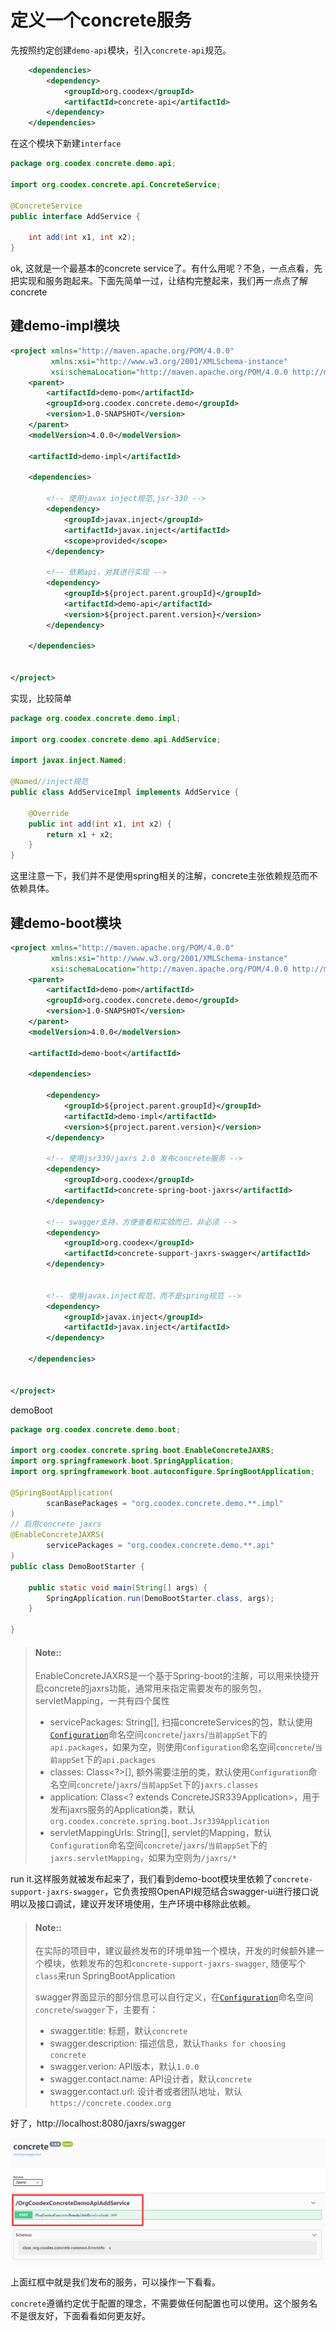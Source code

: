 # 定义一个concrete服务

先按照约定创建`demo-api`模块，引入`concrete-api`规范。

```xml
    <dependencies>
        <dependency>
            <groupId>org.coodex</groupId>
            <artifactId>concrete-api</artifactId>
        </dependency>
    </dependencies>
```

在这个模块下新建`interface`

```java
package org.coodex.concrete.demo.api;

import org.coodex.concrete.api.ConcreteService;

@ConcreteService
public interface AddService {

    int add(int x1, int x2);
}
```

ok, 这就是一个最基本的concrete service了。有什么用呢？不急，一点点看，先把实现和服务跑起来。下面先简单一过，让结构完整起来，我们再一点点了解concrete

## 建demo-impl模块

```xml
<project xmlns="http://maven.apache.org/POM/4.0.0"
         xmlns:xsi="http://www.w3.org/2001/XMLSchema-instance"
         xsi:schemaLocation="http://maven.apache.org/POM/4.0.0 http://maven.apache.org/xsd/maven-4.0.0.xsd">
    <parent>
        <artifactId>demo-pom</artifactId>
        <groupId>org.coodex.concrete.demo</groupId>
        <version>1.0-SNAPSHOT</version>
    </parent>
    <modelVersion>4.0.0</modelVersion>

    <artifactId>demo-impl</artifactId>

    <dependencies>

        <!-- 使用javax inject规范,jsr-330 -->
        <dependency>
            <groupId>javax.inject</groupId>
            <artifactId>javax.inject</artifactId>
            <scope>provided</scope>
        </dependency>

        <!-- 依赖api，对其进行实现 -->
        <dependency>
            <groupId>${project.parent.groupId}</groupId>
            <artifactId>demo-api</artifactId>
            <version>${project.parent.version}</version>
        </dependency>

    </dependencies>


</project>
```

实现，比较简单

```java
package org.coodex.concrete.demo.impl;

import org.coodex.concrete.demo.api.AddService;

import javax.inject.Named;

@Named//inject规范
public class AddServiceImpl implements AddService {

    @Override
    public int add(int x1, int x2) {
        return x1 + x2;
    }
}
```

这里注意一下，我们并不是使用spring相关的注解，concrete主张依赖规范而不依赖具体。

## 建demo-boot模块

```xml
<project xmlns="http://maven.apache.org/POM/4.0.0"
         xmlns:xsi="http://www.w3.org/2001/XMLSchema-instance"
         xsi:schemaLocation="http://maven.apache.org/POM/4.0.0 http://maven.apache.org/xsd/maven-4.0.0.xsd">
    <parent>
        <artifactId>demo-pom</artifactId>
        <groupId>org.coodex.concrete.demo</groupId>
        <version>1.0-SNAPSHOT</version>
    </parent>
    <modelVersion>4.0.0</modelVersion>

    <artifactId>demo-boot</artifactId>

    <dependencies>

        <dependency>
            <groupId>${project.parent.groupId}</groupId>
            <artifactId>demo-impl</artifactId>
            <version>${project.parent.version}</version>
        </dependency>

        <!-- 使用jsr339/jaxrs 2.0 发布concrete服务 -->
        <dependency>
            <groupId>org.coodex</groupId>
            <artifactId>concrete-spring-boot-jaxrs</artifactId>
        </dependency>

        <!-- swagger支持，方便查看和实验而已，非必须 -->
        <dependency>
            <groupId>org.coodex</groupId>
            <artifactId>concrete-support-jaxrs-swagger</artifactId>
        </dependency>


        <!-- 使用javax.inject规范，而不是spring规范 -->
        <dependency>
            <groupId>javax.inject</groupId>
            <artifactId>javax.inject</artifactId>
        </dependency>

    </dependencies>


</project>
```

demoBoot

```java
package org.coodex.concrete.demo.boot;

import org.coodex.concrete.spring.boot.EnableConcreteJAXRS;
import org.springframework.boot.SpringApplication;
import org.springframework.boot.autoconfigure.SpringBootApplication;

@SpringBootApplication(
        scanBasePackages = "org.coodex.concrete.demo.**.impl"
)
// 启用concrete jaxrs
@EnableConcreteJAXRS(
        servicePackages = "org.coodex.concrete.demo.**.api"
)
public class DemoBootStarter {

    public static void main(String[] args) {
        SpringApplication.run(DemoBootStarter.class, args);
    }

}
```

> #### Note::
>
> EnableConcreteJAXRS是一个基于Spring-boot的注解，可以用来快捷开启concrete的jaxrs功能，通常用来指定需要发布的服务包，servletMapping，一共有四个属性
>
> - servicePackages: String[], 扫描concreteServices的包，默认使用[`Configuration`](../coodex-utilities/config.md)命名空间`concrete`/`jaxrs`/`当前appSet`下的`api.packages`，如果为空，则使用`Configuration`命名空间`concrete`/`当前appSet`下的`api.packages`
> - classes: Class&lt;?>[], 额外需要注册的类，默认使用`Configuration`命名空间`concrete`/`jaxrs`/`当前appSet`下的`jaxrs.classes`
> - application: Class&lt;? extends ConcreteJSR339Application>，用于发布jaxrs服务的Application类，默认`org.coodex.concrete.spring.boot.Jsr339Application`
> - servletMappingUrls: String[], servlet的Mapping，默认`Configuration`命名空间`concrete`/`jaxrs`/`当前appSet`下的`jaxrs.servletMapping`，如果为空则为`/jaxrs/*`

run it.这样服务就被发布起来了，我们看到demo-boot模块里依赖了`concrete-support-jaxrs-swagger`，它负责按照OpenAPI规范结合swagger-ui进行接口说明以及接口调试，建议开发环境使用，生产环境中移除此依赖。

> #### Note::
>
> 在实际的项目中，建议最终发布的环境单独一个模块，开发的时候额外建一个模块，依赖发布的包和`concrete-support-jaxrs-swagger`, 随便写个`class`来run SpringBootApplication
>
> swagger界面显示的部分信息可以自行定义，在[`Configuration`](../coodex-utilities/config.md)命名空间`concrete`/`swagger`下，主要有：
>
> - swagger.title: 标题，默认`concrete`
> - swagger.description: 描述信息，默认`Thanks for choosing concrete`
> - swagger.verion: API版本，默认`1.0.0`
> - swagger.contact.name: API设计者，默认`concrete`
> - swagger.contact.url: 设计者或者团队地址，默认`https://concrete.coodex.org`

好了，http://localhost:8080/jaxrs/swagger

![swagger](../images/step1.png)

上面红框中就是我们发布的服务，可以操作一下看看。

`concrete`遵循约定优于配置的理念，不需要做任何配置也可以使用。这个服务名不是很友好，下面看看如何更友好。

